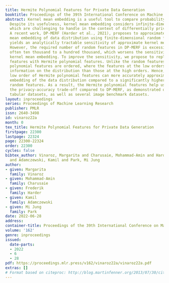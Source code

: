 ```yaml
---
title: Hermite Polynomial Features for Private Data Generation
booktitle: Proceedings of the 39th International Conference on Machine Learning
abstract: Kernel mean embedding is a useful tool to compare probability measures.
  Despite its usefulness, kernel mean embedding considers infinite-dimensional features,
  which are challenging to handle in the context of differentially private data generation.
  A recent work, DP-MERF (Harder et al., 2021), proposes to approximate the kernel
  mean embedding of data distribution using finite-dimensional random features, which
  yields an analytically tractable sensitivity of approximate kernel mean embedding.
  However, the required number of random features in DP-MERF is excessively high,
  often ten thousand to a hundred thousand, which worsens the sensitivity of the approximate
  kernel mean embedding. To improve the sensitivity, we propose to replace random
  features with Hermite polynomial features. Unlike the random features, the Hermite
  polynomial features are ordered, where the features at the low orders contain more
  information on the distribution than those at the high orders. Hence, a relatively
  low order of Hermite polynomial features can more accurately approximate the mean
  embedding of the data distribution compared to a significantly higher number of
  random features. As a result, the Hermite polynomial features help us to improve
  the privacy-accuracy trade-off compared to DP-MERF, as demonstrated on several heterogeneous
  tabular datasets, as well as several image benchmark datasets.
layout: inproceedings
series: Proceedings of Machine Learning Research
publisher: PMLR
issn: 2640-3498
id: vinaroz22a
month: 0
tex_title: Hermite Polynomial Features for Private Data Generation
firstpage: 22300
lastpage: 22324
page: 22300-22324
order: 22300
cycles: false
bibtex_author: Vinaroz, Margarita and Charusaie, Mohammad-Amin and Harder, Frederik
  and Adamczewski, Kamil and Park, Mi Jung
author:
- given: Margarita
  family: Vinaroz
- given: Mohammad-Amin
  family: Charusaie
- given: Frederik
  family: Harder
- given: Kamil
  family: Adamczewski
- given: Mi Jung
  family: Park
date: 2022-06-28
address:
container-title: Proceedings of the 39th International Conference on Machine Learning
volume: '162'
genre: inproceedings
issued:
  date-parts:
  - 2022
  - 6
  - 28
pdf: https://proceedings.mlr.press/v162/vinaroz22a/vinaroz22a.pdf
extras: []
# Format based on citeproc: http://blog.martinfenner.org/2013/07/30/citeproc-yaml-for-bibliographies/
---
```

